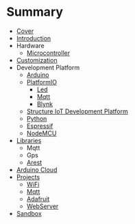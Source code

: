 # Summary

* [Cover](README.md)
* [Introduction](documentation/Introduction.md)
* Hardware
   * [Microcontroller](documentation/Microcontroller.md)
* [Customization](documentation/Customization.md)
* Development Platform
   * [Arduino](documentation/Arduino.md)
   * [PlatformIO](documentation/PlatformIo.md)
       * [Led](documentation/PIOLed.md)
       * [Mqtt](documentation/PIOMqtt.md)
       * [Blynk](documentation/Blynk.md)
   * [Structure IoT Development Platform](documentation/StructureIoTDevelopmentPlatform.md)
   * [Python](documentation/Python.md)
   * [Espressif](documentation/Espressif.md)
   * [NodeMCU](documentation/NodeMcu.md)
* [Libraries](documentation/Libraries.md)
   * Mqtt
   * Gps
   * [Arest](documentation/arest.md)
* [Arduino Cloud](documentation/ArduinoCloud.md)
* [Projects](documentation/Projects.md)
   * [WiFi](documentation/WiFi.md)
   * [Mqtt](documentation/Mqtt.md)
   * [Adafruit](documentation/Adafruit.md)
   * [WebServer](documentation/WebServer.md)
* [Sandbox](documentation/Sandbox.md)

